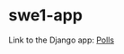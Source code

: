 # swe1-app

Link to the Django app: [Polls](http://django-env.eba-vm5hh4tb.us-east-1.elasticbeanstalk.com/)

